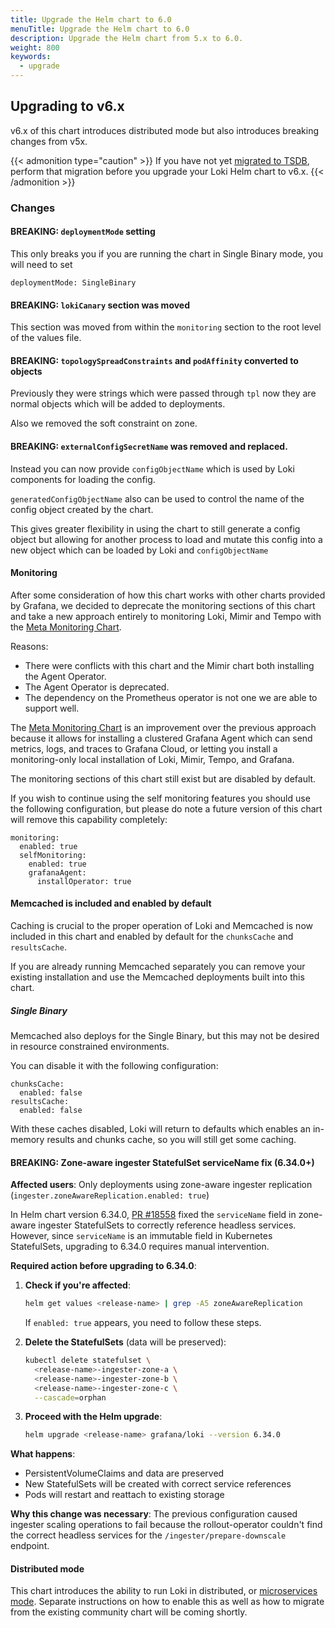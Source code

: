 ```yaml
---
title: Upgrade the Helm chart to 6.0
menuTitle: Upgrade the Helm chart to 6.0
description: Upgrade the Helm chart from 5.x to 6.0.
weight: 800
keywords:
  - upgrade
---
```


## Upgrading to v6.x

v6.x of this chart introduces distributed mode but also introduces breaking changes from v5x.

{{< admonition type="caution" >}}
If you have not yet [migrated to TSDB](https://grafana.com/docs/loki/<LOKI_VERSION>/setup/migrate/migrate-to-tsdb/), perform that migration before you upgrade your Loki Helm chart to v6.x.
{{< /admonition >}}

### Changes

#### BREAKING: `deploymentMode` setting

This only breaks you if you are running the chart in Single Binary mode, you will need to set

```
deploymentMode: SingleBinary
```

#### BREAKING: `lokiCanary` section was moved

This section was moved from within the `monitoring` section to the root level of the values file.

#### BREAKING: `topologySpreadConstraints` and `podAffinity` converted to objects

Previously they were strings which were passed through `tpl` now they are normal objects which will be added to deployments.

Also we removed the soft constraint on zone.

#### BREAKING: `externalConfigSecretName` was removed and replaced.

Instead you can now provide `configObjectName` which is used by Loki components for loading the config.

`generatedConfigObjectName` also can be used to control the name of the config object created by the chart.

This gives greater flexibility in using the chart to still generate a config object but allowing for another process to load and mutate this config into a new object which can be loaded by Loki and `configObjectName`

#### Monitoring

After some consideration of how this chart works with other charts provided by Grafana, we decided to deprecate the monitoring sections of this chart and take a new approach entirely to monitoring Loki, Mimir and Tempo with the [Meta Monitoring Chart](https://github.com/grafana/meta-monitoring-chart).

Reasons:
  * There were conflicts with this chart and the Mimir chart both installing the Agent Operator.
  * The Agent Operator is deprecated.
  * The dependency on the Prometheus operator is not one we are able to support well.

The [Meta Monitoring Chart](https://github.com/grafana/meta-monitoring-chart) is an improvement over the previous approach because it allows for installing a clustered Grafana Agent which can send metrics, logs, and traces to Grafana Cloud, or letting you install a monitoring-only local installation of Loki, Mimir, Tempo, and Grafana.

The monitoring sections of this chart still exist but are disabled by default.

If you wish to continue using the self monitoring features you should use the following configuration, but please do note a future version of this chart will remove this capability completely:

```
monitoring:
  enabled: true
  selfMonitoring:
    enabled: true
    grafanaAgent:
      installOperator: true
```

#### Memcached is included and enabled by default

Caching is crucial to the proper operation of Loki and Memcached is now included in this chart and enabled by default for the `chunksCache` and `resultsCache`.

If you are already running Memcached separately you can remove your existing installation and use the Memcached deployments built into this chart.

##### Single Binary

Memcached also deploys for the Single Binary, but this may not be desired in resource constrained environments.

You can disable it with the following configuration:

```
chunksCache:
  enabled: false
resultsCache:
  enabled: false
```

With these caches disabled, Loki will return to defaults which enables an in-memory results and chunks cache, so you will still get some caching.

#### BREAKING: Zone-aware ingester StatefulSet serviceName fix (6.34.0+)

**Affected users**: Only deployments using zone-aware ingester replication (`ingester.zoneAwareReplication.enabled: true`)

In Helm chart version 6.34.0, [PR #18558](https://github.com/grafana/loki/pull/18558) fixed the `serviceName` field in zone-aware ingester StatefulSets to correctly reference headless services. However, since `serviceName` is an immutable field in Kubernetes StatefulSets, upgrading to 6.34.0 requires manual intervention.

**Required action before upgrading to 6.34.0**:

1. **Check if you're affected**:
   ```bash
   helm get values <release-name> | grep -A5 zoneAwareReplication
   ```
   If `enabled: true` appears, you need to follow these steps.

2. **Delete the StatefulSets** (data will be preserved):
   ```bash
   kubectl delete statefulset \
     <release-name>-ingester-zone-a \
     <release-name>-ingester-zone-b \
     <release-name>-ingester-zone-c \
     --cascade=orphan
   ```

3. **Proceed with the Helm upgrade**:
   ```bash
   helm upgrade <release-name> grafana/loki --version 6.34.0
   ```

**What happens**: 
- PersistentVolumeClaims and data are preserved
- New StatefulSets will be created with correct service references
- Pods will restart and reattach to existing storage

**Why this change was necessary**: 
The previous configuration caused ingester scaling operations to fail because the rollout-operator couldn't find the correct headless services for the `/ingester/prepare-downscale` endpoint.

#### Distributed mode

This chart introduces the ability to run Loki in distributed, or [microservices mode](https://grafana.com/docs/loki/<LOKI_VERSION>/get-started/deployment-modes/#microservices-mode). Separate instructions on how to enable this as well as how to migrate from the existing community chart will be coming shortly.
